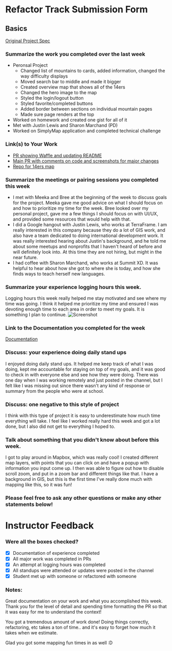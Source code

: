 # Refactor Track Submission Form

## Basics

[Original Project Spec](http://frontend.turing.io/projects/refacktor-track.html)

### Summarize the work you completed over the last week
- Peronsal Project
  - Changed list of mountains to cards, added information, changed the way difficulty displays
  - Moved search bar to middle and made it bigger
  - Created overview map that shows all of the 14ers
  - Changed the hero image to the map
  - Styled the login/logout button
  - Styled favorite/completed buttons
  - Added border between sections on individual mountain pages
  - Made sure page renders at the top
 - Worked on homework and created one gist for all of it
 - Met with Justin Lewis and Sharon Marchand (PD)
 - Worked on SimplyMap application and completed technical challenge

### Link(s) to Your Work

 - [PR showing Waffle and updating README](https://github.com/ccgamble/PEAKeasy/pull/26)
 - [Main PR with comments on code and screenshots for major changes](https://github.com/ccgamble/PEAKeasy/pull/27)
 - [Repo for 14ers map](https://github.com/ccgamble/14ers-map)

### Summarize the meetings or pairing sessions you completed this week
  - I met with Meeka and Bree at the beginning of the week to discuss goals for the project. Meeka gave me good advice on what I should focus on and how to prioritize my time for the week. Bree looked over my personal project, gave me a few things I should focus on with UI/UX, and provided some resources that would help with that.
  - I did a Google hangout with Justin Lewis, who works at TerraFrame. I am really interested in this company because they do a lot of GIS work, and also have a team dedicated to doing international development work. It was really interested hearing about Justin's background, and he told me about some meetups and nonprofits that I haven't heard of before and will definitely look into. At this time they are not hiring, but might in the near future.
  - I had coffee with Sharon Marchand, who works at Summit XD. It was helpful to hear about how she got to where she is today, and how she finds ways to teach herself new languages.

### Summarize your experience logging hours this week. 
Logging hours this week really helped me stay motivated and see where my time was going. I think it helped me prioritize my time and ensured I was devoting enough time to each area in order to meet my goals. It is something I plan to continue.
![Screenshot](https://cloud.githubusercontent.com/assets/15853081/22888384/bcd21e56-f1c2-11e6-9e2b-dc8ca7afa981.png)

### Link to the Documentation you completed for the week
[Documentation](https://gist.github.com/ccgamble/d5d6cdfbf046e02182be5223d00b6a73)

### Discuss: your experience doing daily stand ups

I enjoyed doing daily stand ups. It helped me keep track of what I was doing, kept me accountable for staying on top of my goals, and it was good to check in with everyone else and see how they were doing. There was one day when I was working remotely and just posted in the channel, but I felt like I was missing out since there wasn't any kind of response or summary from the people who were at school.

### Discuss: one negative to this style of project

I think with this type of project it is easy to underestimate how much time everything will take. I feel like I worked really hard this week and got a lot done, but I also did not get to everything I hoped to.  

### Talk about something that you didn't know about before this week.
I got to play around in Mapbox, which was really cool! I created different map layers, with points that you can click on and have a popup with information you input come up. I then was able to figure out how to disable scroll zoom, and put in a zoom bar and different things like that. I have a background in GIS, but this is the first time I've really done much with mapping like this, so it was fun!

### Please feel free to ask any other questions or make any other statements below!

# Instructor Feedback

### Were all the boxes checked?

- [x] Documentation of experience completed
- [x] All major work was completed in PRs
- [x] An attempt at logging hours was completed
- [x] All standups were attended or updates were posted in the channel
- [x] Student met up with someone or refactored with someone

### Notes:

Great documentation on your work and what you accomplished this week. Thank you for the level of detail and spending time formatting the PR so that it was easy for me to understand the context!

You got a tremendous amount of work done! Doing things correctly, refactoring, etc takes a ton of time.. and it's easy to forget how much it takes when we estimate.

Glad you got some mapping fun times in as well :D
